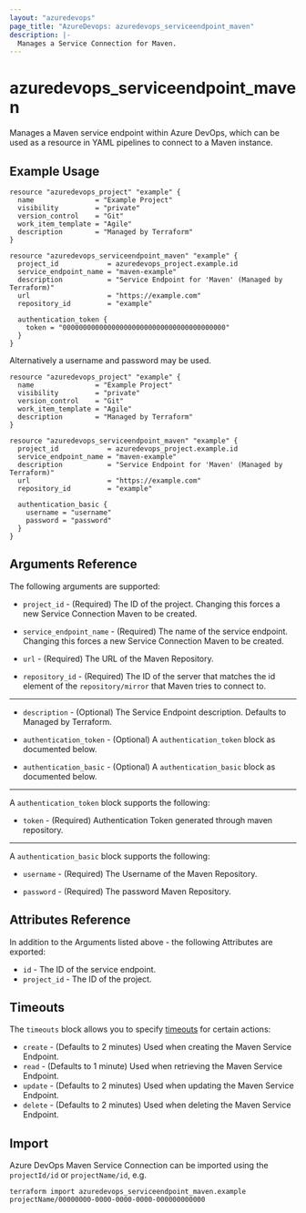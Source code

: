 ```yaml
---
layout: "azuredevops"
page_title: "AzureDevops: azuredevops_serviceendpoint_maven"
description: |-
  Manages a Service Connection for Maven.
---
```


# azuredevops_serviceendpoint_maven

Manages a Maven service endpoint within Azure DevOps, which can be used as a resource in YAML pipelines to connect to a Maven instance.

## Example Usage

```hcl
resource "azuredevops_project" "example" {
  name               = "Example Project"
  visibility         = "private"
  version_control    = "Git"
  work_item_template = "Agile"
  description        = "Managed by Terraform"
}

resource "azuredevops_serviceendpoint_maven" "example" {
  project_id            = azuredevops_project.example.id
  service_endpoint_name = "maven-example"
  description           = "Service Endpoint for 'Maven' (Managed by Terraform)"
  url                   = "https://example.com"
  repository_id         = "example"

  authentication_token {
    token = "0000000000000000000000000000000000000000"
  }
}
```

Alternatively a username and password may be used.

```hcl
resource "azuredevops_project" "example" {
  name               = "Example Project"
  visibility         = "private"
  version_control    = "Git"
  work_item_template = "Agile"
  description        = "Managed by Terraform"
}

resource "azuredevops_serviceendpoint_maven" "example" {
  project_id            = azuredevops_project.example.id
  service_endpoint_name = "maven-example"
  description           = "Service Endpoint for 'Maven' (Managed by Terraform)"
  url                   = "https://example.com"
  repository_id         = "example"

  authentication_basic {
    username = "username"
    password = "password"
  }
}
```

## Arguments Reference

The following arguments are supported:

* `project_id` - (Required) The ID of the project. Changing this forces a new Service Connection Maven to be created.

* `service_endpoint_name` - (Required) The name of the service endpoint. Changing this forces a new Service Connection Maven to be created.

* `url` - (Required) The URL of the Maven Repository.

* `repository_id` - (Required) The ID of the server that matches the id element of the `repository/mirror` that Maven tries to connect to.

---

* `description` - (Optional) The Service Endpoint description. Defaults to Managed by Terraform.

* `authentication_token` - (Optional) A `authentication_token` block as documented below.

* `authentication_basic` - (Optional) A `authentication_basic` block as documented below.

---

A `authentication_token` block supports the following:

* `token` - (Required) Authentication Token generated through maven repository.

---

A `authentication_basic` block supports the following:

* `username` - (Required) The Username of the Maven Repository.

* `password` - (Required) The password Maven Repository.

## Attributes Reference

In addition to the Arguments listed above - the following Attributes are exported:

* `id` - The ID of the service endpoint.
* `project_id` - The ID of the project.

## Timeouts

The `timeouts` block allows you to specify [timeouts](https://developer.hashicorp.com/terraform/language/resources/syntax#operation-timeouts) for certain actions:

* `create` - (Defaults to 2 minutes) Used when creating the Maven Service Endpoint.
* `read` - (Defaults to 1 minute) Used when retrieving the Maven Service Endpoint.
* `update` - (Defaults to 2 minutes) Used when updating the Maven Service Endpoint.
* `delete` - (Defaults to 2 minutes) Used when deleting the Maven Service Endpoint.

## Import

Azure DevOps Maven Service Connection can be imported using the `projectId/id` or `projectName/id`, e.g.

```shell
terraform import azuredevops_serviceendpoint_maven.example projectName/00000000-0000-0000-0000-000000000000
```
